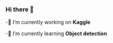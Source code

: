 ### Hi there 👋
 -🔭 I’m currently working on **Kaggle** 
 
 -🌱 I’m currently learning **Object detection**

